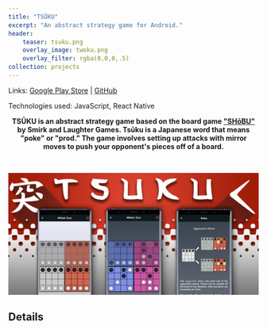 ```yaml
---
title: "TSŪKU"
excerpt: "An abstract strategy game for Android."
header:
    teaser: tsuku.png
    overlay_image: twoku.png
    overlay_filter: rgba(0,0,0,.5)
collection: projects
---
```

Links: 
[Google Play Store](https://play.google.com/store/apps/details?id=io.ciaos.tsuku&hl=en_US) | 
[GitHub](https://github.com/ZackEberhart/tsuku)

Technologies used: 
JavaScript, React Native
<br>

<p style="text-align: center; font-weight: bold;">TSŪKU is an abstract strategy game based on the board game <a href="https://www.smirkandlaughter.com/shobu">"SHōBU"</a> by Smirk and Laughter Games. Tsūku is a Japanese word that means "poke" or "prod." The game involves setting up attacks with mirror moves to push your opponent's pieces off of a board.</p>
<br>

![Tsuku logo](/images/tsuku.png)

## Details


